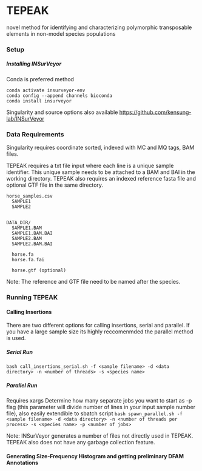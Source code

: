 # TEPEAK
novel method for identifying and characterizing polymorphic transposable elements in  non-model species populations


### Setup

##### Installing INSurVeyor 
Conda is preferred method 

```
conda activate insurveyor-env
conda config --append channels bioconda
conda install insurveyor
``` 
Singularity and source options also available https://github.com/kensung-lab/INSurVeyor


### Data Requirements
Singularity requires coordinate sorted, indexed with MC and MQ tags, BAM files. 

TEPEAK requires a txt file input where each line is a unique sample identifier. This unique sample needs to be attached to a BAM and BAI in the working 
directory. TEPEAK also requires an indexed reference fasta file and optional GTF file in the same directory. 
```
horse_samples.csv
  SAMPLE1
  SAMPLE2


DATA_DIR/
  SAMPLE1.BAM
  SAMPLE1.BAM.BAI
  SAMPLE2.BAM
  SAMPLE2.BAM.BAI

  horse.fa
  horse.fa.fai

  horse.gtf (optional)
``` 
Note: The reference and GTF file need to be named after the species. 


### Running TEPEAK


#### Calling Insertions
There are two different options for calling insertions, serial and parallel. If you have a large sample size its highly reccomenmded the parallel method 
is used.

##### Serial Run

```bash call_insertions_serial.sh -f <sample filename> -d <data directory> -n <number of threads> -s <species name> ```

##### Parallel Run
Requires xargs
Determine how many separate jobs you want to start as -p flag (this parameter will divide number of lines in your input sample number file), also easily 
extendible to sbatch script
```bash spawn_parallel.sh -f <sample filename> -d <data directory> -n <number of threads per process> -s <species name> -p <number of jobs>```

Note: INSurVeyor generates a number of files not directly used in TEPEAK. TEPEAK also does not have any garbage collection feature. 

#### Generating Size-Frequency Histogram and getting preliminary DFAM Annotations



####

